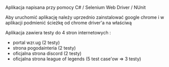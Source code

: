 Aplikacja napisana przy pomocy C# / Selenium Web Driver / NUnit

Aby uruchomić aplikację należy uprzednio zainstalować google chrome i w aplikacji podmienić ścieżkę od chrome driver'a na właściwą

Aplikacja zawiera testy do 4 stron internetowych :
- portal wzr.ug (2 testy)
- strona pogodainteria (2 testy)
- oficjalna strona discord (2 testy)
- oficjalna strona league of legends (5 test case'ow => 3 testy)

